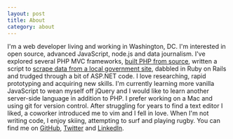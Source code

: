 ```yaml
---
layout: post
title: About
category: about
---
```


I'm a web developer living and working in Washington, DC. I'm interested in open source, advanced JavaScript, node.js and data journalism. I've explored several PHP MVC frameworks, [built PHP from source](https://gist.github.com/2166324), written a script to [scrape data from a local government site](https://gist.github.com/2569571), dabbled in Ruby on Rails and trudged through a bit of ASP.NET code. I love researching, rapid prototyping and acquiring new skills. I'm currently learning more vanilla JavaScript to wean myself off jQuery and I would like to learn another server-side language in addition to PHP. I prefer working on a Mac and using git for version control. After struggling for years to find a text editor I liked, a coworker introduced me to vim and I fell in love. When I'm not writing code, I enjoy skiing, attempting to surf and playing rugby. You can find me on [GitHub](http://github.com/mikemorris), [Twitter](http://twitter.com/mmorri) and [LinkedIn](http://www.linkedin.com/in/michaelpatrickmorris).
